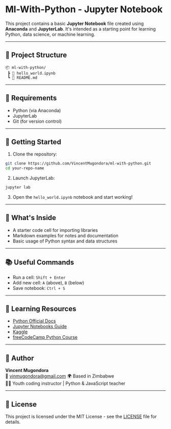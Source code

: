 # Ml-With-Python - Jupyter Notebook

This project contains a basic **Jupyter Notebook** file created using **Anaconda** and **JupyterLab**. It's intended as a starting point for learning Python, data science, or machine learning.

---

## 📁 Project Structure

```
📦 ml-with-python/
 ┣ 📄 hello_world.ipynb
 ┗ 📄 README.md
```

---

## 🧰 Requirements

- Python (via Anaconda)
- JupyterLab
- Git (for version control)

---

## 🚀 Getting Started

1. Clone the repository:

```bash
git clone https://github.com/VincentMugondora/ml-with-python.git
cd your-repo-name
```

2. Launch JupyterLab:

```bash
jupyter lab
```

3. Open the `hello_world.ipynb` notebook and start working!

---

## 📌 What's Inside

- A starter code cell for importing libraries
- Markdown examples for notes and documentation
- Basic usage of Python syntax and data structures

---

## 📚 Useful Commands

- Run a cell: `Shift + Enter`
- Add new cell: `A` (above), `B` (below)
- Save notebook: `Ctrl + S`

---

## 🧠 Learning Resources

- [Python Official Docs](https://docs.python.org/3/)
- [Jupyter Notebooks Guide](https://jupyter-notebook.readthedocs.io/)
- [Kaggle](https://www.kaggle.com/learn)
- [freeCodeCamp Python Course](https://www.youtube.com/watch?v=rfscVS0vtbw)

---

## 🙋 Author

**Vincent Mugondora**  
📧 vinmugondora@gmail.com 
🌍 Based in Zimbabwe  
🧑‍🏫 Youth coding instructor | Python & JavaScript teacher

---

## 📄 License

This project is licensed under the MIT License - see the [LICENSE](LICENSE) file for details.
